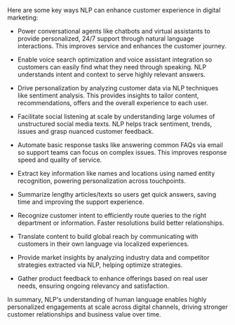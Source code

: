 Here are some key ways NLP can enhance customer experience in digital marketing:

- Power conversational agents like chatbots and virtual assistants to provide 
personalized, 24/7 support through natural language interactions. This improves 
service and enhances the customer journey.

- Enable voice search optimization and voice assistant integration so customers 
can easily find what they need through speaking. NLP understands intent and context 
to serve highly relevant answers. 

- Drive personalization by analyzing customer data via NLP techniques like sentiment 
analysis. This provides insights to tailor content, recommendations, offers and the 
overall experience to each user.

- Facilitate social listening at scale by understanding large volumes of unstructured 
social media texts. NLP helps track sentiment, trends, issues and grasp nuanced 
customer feedback.  

- Automate basic response tasks like answering common FAQs via email so support 
teams can focus on complex issues. This improves response speed and quality of 
service. 

- Extract key information like names and locations using named entity recognition, 
powering personalization across touchpoints.

- Summarize lengthy articles/texts so users get quick answers, saving time and 
improving the support experience.

- Recognize customer intent to efficiently route queries to the right department 
or information. Faster resolutions build better relationships.  

- Translate content to build global reach by communicating with customers in their 
own language via localized experiences.

- Provide market insights by analyzing industry data and competitor strategies 
extracted via NLP, helping optimize strategies.

- Gather product feedback to enhance offerings based on real user needs, ensuring 
ongoing relevancy and satisfaction.

In summary, NLP's understanding of human language enables highly personalized 
engagements at scale across digital channels, driving stronger customer relationships
and business value over time.
